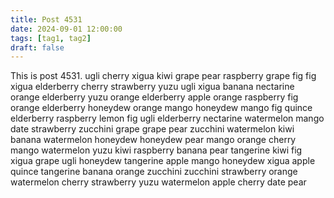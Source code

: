 ```yaml
---
title: Post 4531
date: 2024-09-01 12:00:00
tags: [tag1, tag2]
draft: false
---
```

This is post 4531.
ugli
cherry
xigua
kiwi
grape
pear
raspberry
grape
fig
fig
xigua
elderberry
cherry
strawberry
yuzu
ugli
xigua
banana
nectarine
orange
elderberry
yuzu
orange
elderberry
apple
orange
raspberry
fig
orange
elderberry
honeydew
orange
mango
honeydew
mango
fig
quince
elderberry
raspberry
lemon
fig
ugli
elderberry
nectarine
watermelon
mango
date
strawberry
zucchini
grape
grape
pear
zucchini
watermelon
kiwi
banana
watermelon
honeydew
honeydew
pear
mango
orange
cherry
mango
watermelon
yuzu
kiwi
raspberry
banana
pear
tangerine
kiwi
fig
xigua
grape
ugli
honeydew
tangerine
apple
mango
honeydew
xigua
apple
quince
tangerine
banana
orange
zucchini
zucchini
strawberry
orange
watermelon
cherry
strawberry
yuzu
watermelon
apple
cherry
date
pear
